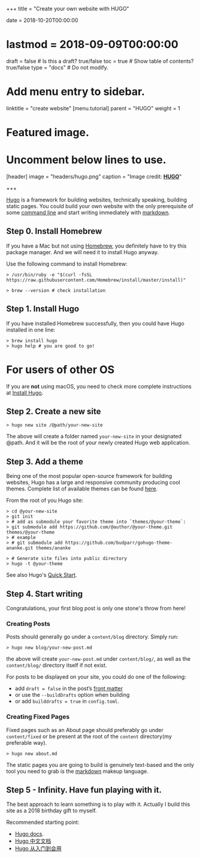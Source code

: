 +++
title = "Create your own website with HUGO"

date = 2018-10-20T00:00:00
# lastmod = 2018-09-09T00:00:00

draft = false  # Is this a draft? true/false
toc = true  # Show table of contents? true/false
type = "docs"  # Do not modify.

# Add menu entry to sidebar.
linktitle = "create website"
[menu.tutorial]
  parent = "HUGO"
  weight = 1

# Featured image.
# Uncomment below lines to use.
[header]
  image = "headers/hugo.png"
  caption = "Image credit: [**HUGO**](https:https://gohugo.io)"

+++


[Hugo][1] is a framework for building websites, technically speaking, building static pages. You could build your own website with the only prerequisite of some [command line][2] and start writing immediately with [markdown][3]. 

## Step 0. Install Homebrew 
If you have a Mac but not using [Homebrew][4], you definitely have to try this package manager. And we will need it to install Hugo anyway.
  
Use the following command to install Homebrew:

	> /usr/bin/ruby -e "$(curl -fsSL https://raw.githubusercontent.com/Homebrew/install/master/install)"

	> brew --version # check installation

## Step 1. Install Hugo
If you have installed Homebrew successfully, then you could have Hugo installed in one line:

	> brew install hugo
	> hugo help # you are good to go!

For users of other OS
=====================
If you are **not** using macOS, you need to check more complete instructions at [Install Hugo][5].

## Step 2. Create a new site
	> hugo new site /@path/your-new-site
The above will create a folder named `your-new-site` in your designated @path. And it will be the root of your newly created Hugo web application.

## Step 3. Add a theme
Being one of the most popular open-source framework for building websites, Hugo has a large and responsive community producing cool themes. Complete list of available themes can be found [here][6].

From the root of you Hugo site:

	> cd @your-new-site
	> git init
	> # add as submodule your favorite theme into `themes/@your-theme`:
	> git submodule add https://github.com/@author/@your-theme.git themes/@your-theme
	> # example
	> # git submodule add https://github.com/budparr/gohugo-theme-ananke.git themes/ananke
	
	> # Generate site files into public directory
	> hugo -t @your-theme
  
See also Hugo's [Quick Start][10].
## Step 4. Start writing
Congratulations, your first blog post is only one stone's throw from here!
### Creating Posts
Posts should generally go under a `content/blog` directory. Simply run:

	> hugo new blog/your-new-post.md

the above will create `your-new-post.md` under `content/blog/`, as well as the `content/blog/` directory itself if not exist.
  
For posts to be displayed on your site, you could do one of the following:
   * add `draft = false` in the post’s [front matter][fm]
   * or use the `--buildDrafts` option when building
   * or add `builddrafts = true` in `config.toml`.
   
### Creating Fixed Pages
Fixed pages such as an About page should preferably go under `content/fixed` or be present at the root of the `content` directory(my preferable way).

	> hugo new about.md

The static pages you are going to build is genuinely text-based and the only tool you need to grab is the [markdown][7] makeup language.

## Step 5 - Infinity. Have fun playing with it.
The best approach to learn something is to play with it. Actually I build this site as a 2018 birthday gift to myself.
  
Recommended starting point: 

  - [Hugo docs][8].
  - [Hugo 中文文档][9]
  - [Hugo 从入门到会用][10]


[4]: https://brew.sh
[1]: https://gohugo.io
[2]: https://www.learnenough.com/command-line-tutorial
[3]: https://www.rstudio.com/wp-content/uploads/2015/02/rmarkdown-cheatsheet.pdf
[5]: https://gohugo.io/getting-started/installing/
[6]: https://themes.gohugo.io
[7]: https://www.markdownguide.org
[8]: https://gohugo.io/documentation/
[9]: http://www.gohugo.org/doc/tutorials/github-pages-blog/
[10]: https://blog.olowolo.com/post/hugo-quick-start/
[fm]: https://gohugo.io/content-management/front-matter/#readout
